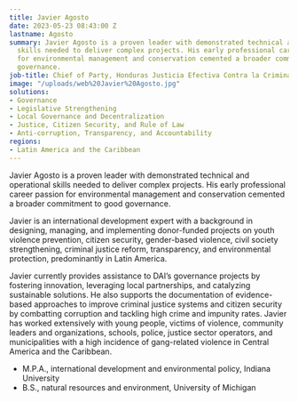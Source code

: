 ```yaml
---
title: Javier Agosto
date: 2023-05-23 08:43:00 Z
lastname: Agosto
summary: Javier Agosto is a proven leader with demonstrated technical and operational
  skills needed to deliver complex projects. His early professional career passion
  for environmental management and conservation cemented a broader commitment to good
  governance.
job-title: Chief of Party, Honduras Justicia Efectiva Contra la Criminalidad y Corrupción
image: "/uploads/web%20Javier%20Agosto.jpg"
solutions:
- Governance
- Legislative Strengthening
- Local Governance and Decentralization
- Justice, Citizen Security, and Rule of Law
- Anti-corruption, Transparency, and Accountability
regions:
- Latin America and the Caribbean
---
```


Javier Agosto is a proven leader with demonstrated technical and operational skills needed to deliver complex projects. His early professional career passion for environmental management and conservation cemented a broader commitment to good governance.
 
Javier is an international development expert with a background in designing, managing, and implementing donor-funded projects on youth violence prevention, citizen security, gender-based violence, civil society strengthening, criminal justice reform, transparency, and environmental protection, predominantly in Latin America. 
 
Javier currently provides assistance to DAI’s governance projects by fostering innovation, leveraging local partnerships, and catalyzing sustainable solutions. He also supports the documentation of evidence-based approaches to improve criminal justice systems and citizen security by combatting corruption and tackling high crime and impunity rates. Javier has worked extensively with young people, victims of violence, community leaders and organizations, schools, police, justice sector operators, and municipalities with a high incidence of gang-related violence in Central America and the Caribbean.
  
* M.P.A., international development and environmental policy, Indiana University
* B.S., natural resources and environment, University of Michigan